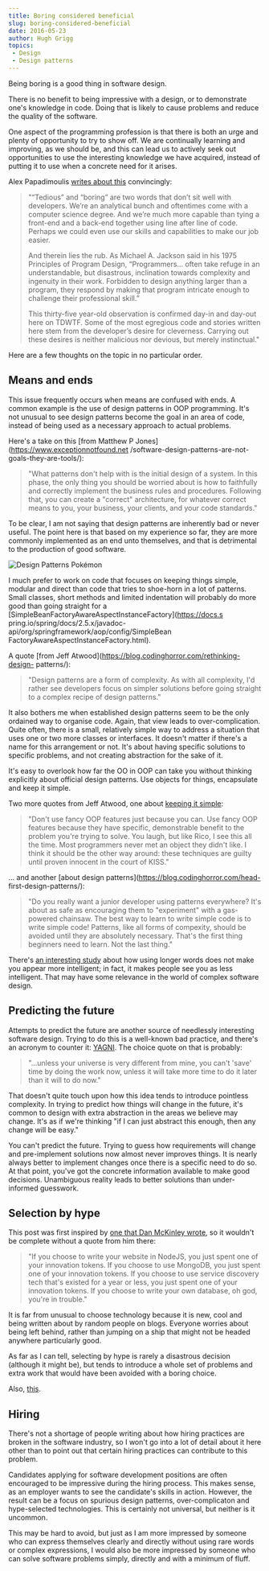 ```yaml
---
title: Boring considered beneficial
slug: boring-considered-beneficial
date: 2016-05-23
author: Hugh Grigg
topics:
 - Design
 - Design patterns
---
```


Being boring is a good thing in software design.

There is no benefit to being impressive with a design, or to demonstrate one's
knowledge in code. Doing that is likely to cause problems and reduce the quality
of the software.

One aspect of the programming profession is that there is both an urge and
plenty of opportunity to try to show off. We are continually learning and
improving, as we should be, and this can lead us to actively seek out
opportunities to use the interesting knowledge we have acquired, instead of
putting it to use when a concrete need for it arises.

Alex Papadimoulis [writes about this](http://thedailywtf.com/articles/Programming-Sucks!-Or-At-Least,-It-Ought-To-) convincingly:

> "“Tedious” and “boring” are two words that don’t sit well with developers.
> We’re an analytical bunch and oftentimes come with a computer science degree.
> And we’re much more capable than tying a front-end and a back-end together
> using line after line of code. Perhaps we could even use our skills and
> capabilities to make our job easier.
>
> And therein lies the rub. As Michael A. Jackson said in his 1975 Principles of
> Program Design, “Programmers… often take refuge in an understandable, but
> disastrous, inclination towards complexity and ingenuity in their work.
> Forbidden to design anything larger than a program, they respond by making
> that program intricate enough to challenge their professional skill.”
>
> This thirty-five year-old observation is confirmed day-in and day-out here on
> TDWTF. Some of the most egregious code and stories written here stem from the
> developer’s desire for cleverness. Carrying out these desires is neither
> malicious nor devious, but merely instinctual."

Here are a few thoughts on the topic in no particular order.

## Means and ends

This issue frequently occurs when means are confused with ends. A common example
is the use of design patterns in OOP programming. It's not unusual to see design
patterns become the goal in an area of code, instead of being used as a
necessary approach to actual problems.

Here's a take on this [from Matthew P Jones](https://www.exceptionnotfound.net
/software-design-patterns-are-not-goals-they-are-tools/):

> "What patterns don't help with is the initial design of a system. In this
> phase, the only thing you should be worried about is how to faithfully and
> correctly implement the business rules and procedures. Following that, you can
> create a "correct" architecture, for whatever correct means to you, your
> business, your clients, and your code standards."

To be clear, I am not saying that design patterns are inherently bad or never
useful. The point here is that based on my experience so far, they are more
commonly implemented as an end unto themselves, and that is detrimental to the
production of good software.

<div class="img">
	<img src="/img/2016/05/design-patterns-pokemon.png"
		alt="Design Patterns Pokémon">
</div>

I much prefer to work on code that focuses on keeping things simple, modular and
direct than code that tries to shoe-horn in a lot of patterns. Small classes,
short methods and limited indentation will probably do more good than going
straight for a [SimpleBeanFactoryAwareAspectInstanceFactory](https://docs.s
pring.io/spring/docs/2.5.x/javadoc-api/org/springframework/aop/config/SimpleBean
FactoryAwareAspectInstanceFactory.html).

A quote [from Jeff Atwood](https://blog.codinghorror.com/rethinking-design-
patterns/):

> "Design patterns are a form of complexity. As with all complexity, I'd rather
> see developers focus on simpler solutions before going straight to a complex
> recipe of design patterns."

It also bothers me when established design patterns seem to be the only ordained
way to organise code. Again, that view leads to over-complication. Quite often,
there is a small, relatively simple way to address a situation that uses one or
two more classes or interfaces. It doesn't matter if there's a name for this
arrangement or not. It's about having specific solutions to specific problems,
and not creating abstraction for the sake of it.

It's easy to overlook how far the OO in OOP can take you without thinking
explicitly about official design patterns. Use objects for things, encapsulate
and keep it simple.

Two more quotes from Jeff Atwood, one about [keeping it simple](https://blog.codinghorror.com/kiss-and-yagni/):

> "Don't use fancy OOP features just because you can. Use fancy OOP features
> because they have specific, demonstrable benefit to the problem you're trying
> to solve. You laugh, but like Rico, I see this all the time. Most programmers
> never met an object they didn't like. I think it should be the other way
> around: these techniques are guilty until proven innocent in the court of
> KISS."

... and another [about design patterns](https://blog.codinghorror.com/head-
first-design-patterns/):

> "Do you really want a junior developer using patterns everywhere? It's about as
> safe as encouraging them to "experiment" with a gas-powered chainsaw. The best
> way to learn to write simple code is to write simple code! Patterns, like all
> forms of compexity, should be avoided until they are absolutely necessary.
> That's the first thing beginners need to learn. Not the last thing."

There's [an interesting
study](http://www.ucd.ie/artspgs/semantics/ConsequencesErudite.pdf "Consequences
of Erudite Vernacular Utilized Irrespective of Necessity: Problems with Using
Long Words Needlessly") about how using longer words does not make you appear
more intelligent; in fact, it makes people see you as less intelligent. That may
have some relevance in the world of complex software design.

## Predicting the future

Attempts to predict the future are another source of needlessly interesting
software design. Trying to do this is a well-known bad practice, and there's an
acronym to counter it: [YAGNI](http://c2.com/cgi/wiki?YouArentGonnaNeedIt). The
choice quote on that is probably:

> "...unless your universe is very different from mine, you can't 'save' time by
> doing the work now, unless it will take more time to do it later than it will
> to do now."

That doesn't quite touch upon how this idea tends to introduce pointless
complexity. In trying to predict how things will change in the future, it's
common to design with extra abstraction in the areas we believe may change. It's
as if we're thinking "if I can just abstract this enough, then any change will
be easy."

You can't predict the future. Trying to guess how requirements will change and
pre-implement solutions now almost never improves things. It is nearly always
better to implement changes once there is a specific need to do so. At that
point, you've got the concrete information available to make good decisions.
Unambiguous reality leads to better solutions than under-informed guesswork.

## Selection by hype

This post was first inspired by [one that Dan McKinley
wrote](http://mcfunley.com/choose-boring-technology), so it wouldn't be complete
without a quote from him there:

> "If you choose to write your website in NodeJS, you just spent one of your
> innovation tokens. If you choose to use MongoDB, you just spent one of your
> innovation tokens. If you choose to use service discovery tech that's existed
> for a year or less, you just spent one of your innovation tokens. If you
> choose to write your own database, oh god, you're in trouble."

It is far from unusual to choose technology because it is new, cool and being
written about by random people on blogs. Everyone worries about being left
behind, rather than jumping on a ship that might not be headed anywhere
particularly good.

As far as I can tell, selecting by hype is rarely a disastrous decision
(although it might be), but tends to introduce a whole set of problems and extra
work that would have been avoided with a boring choice.

Also, [this](http://www.mongodb-is-web-scale.com/).

## Hiring

There's not a shortage of people writing about how hiring practices are broken
in the software industry, so I won't go into a lot of detail about it here other
than to point out that certain hiring practices can contribute to this problem.

Candidates applying for software development positions are often encouraged to
be impressive during the hiring process. This makes sense, as an employer wants
to see the candidate's skills in action. However, the result can be a focus on
spurious design patterns, over-complicaton and hype-selected technologies. This
is certainly not universal, but neither is it uncommon.

This may be hard to avoid, but just as I am more impressed by someone who can
express themselves clearly and directly without using rare words or complex
expressions, I would also be more impressed by someone who can solve software
problems simply, directly and with a minimum of fluff.
